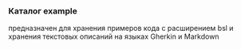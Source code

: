 ### Каталог example

предназначен для хранения примеров кода c расширением bsl и хранения текстовых описаний на языках Gherkin и Markdown